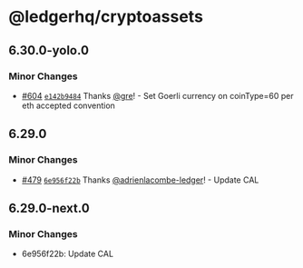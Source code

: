 # @ledgerhq/cryptoassets

## 6.30.0-yolo.0

### Minor Changes

- [#604](https://github.com/LedgerHQ/ledger-live/pull/604) [`e142b9484`](https://github.com/LedgerHQ/ledger-live/commit/e142b9484e6371539fb392c002e1ebaf7802542b) Thanks [@gre](https://github.com/gre)! - Set Goerli currency on coinType=60 per eth accepted convention

## 6.29.0

### Minor Changes

- [#479](https://github.com/LedgerHQ/ledger-live/pull/479) [`6e956f22b`](https://github.com/LedgerHQ/ledger-live/commit/6e956f22bdf96f7a902b48a8cd231a34053d459b) Thanks [@adrienlacombe-ledger](https://github.com/adrienlacombe-ledger)! - Update CAL

## 6.29.0-next.0

### Minor Changes

- 6e956f22b: Update CAL
